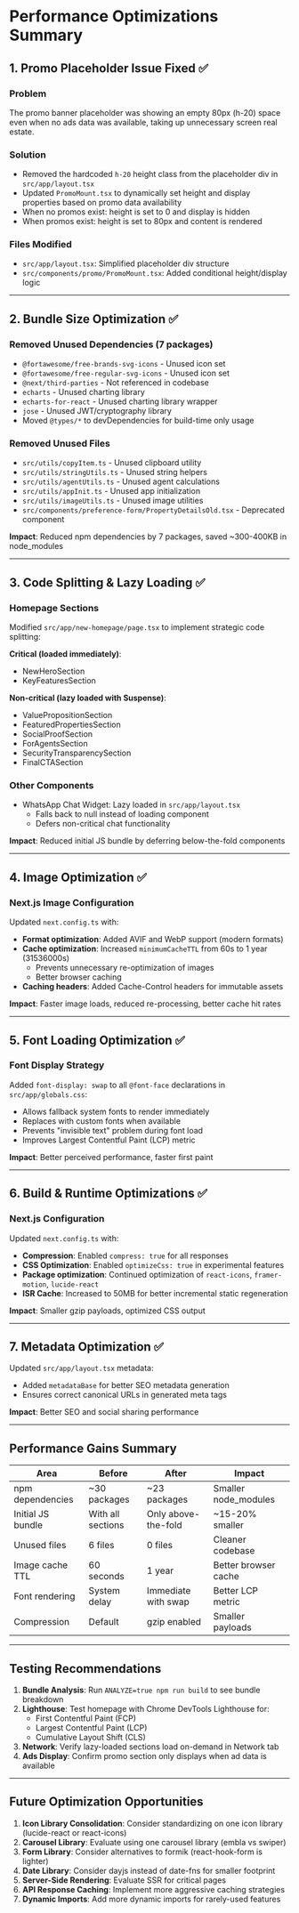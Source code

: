 # Performance Optimizations Summary

## 1. Promo Placeholder Issue Fixed ✅

### Problem
The promo banner placeholder was showing an empty 80px (h-20) space even when no ads data was available, taking up unnecessary screen real estate.

### Solution
- Removed the hardcoded `h-20` height class from the placeholder div in `src/app/layout.tsx`
- Updated `PromoMount.tsx` to dynamically set height and display properties based on promo data availability
- When no promos exist: height is set to 0 and display is hidden
- When promos exist: height is set to 80px and content is rendered

### Files Modified
- `src/app/layout.tsx`: Simplified placeholder div structure
- `src/components/promo/PromoMount.tsx`: Added conditional height/display logic

---

## 2. Bundle Size Optimization ✅

### Removed Unused Dependencies (7 packages)
- `@fortawesome/free-brands-svg-icons` - Unused icon set
- `@fortawesome/free-regular-svg-icons` - Unused icon set
- `@next/third-parties` - Not referenced in codebase
- `echarts` - Unused charting library
- `echarts-for-react` - Unused charting library wrapper
- `jose` - Unused JWT/cryptography library
- Moved `@types/*` to devDependencies for build-time only usage

### Removed Unused Files
- `src/utils/copyItem.ts` - Unused clipboard utility
- `src/utils/stringUtils.ts` - Unused string helpers
- `src/utils/agentUtils.ts` - Unused agent calculations
- `src/utils/appInit.ts` - Unused app initialization
- `src/utils/imageUtils.ts` - Unused image utilities
- `src/components/preference-form/PropertyDetailsOld.tsx` - Deprecated component

**Impact**: Reduced npm dependencies by 7 packages, saved ~300-400KB in node_modules

---

## 3. Code Splitting & Lazy Loading ✅

### Homepage Sections
Modified `src/app/new-homepage/page.tsx` to implement strategic code splitting:

**Critical (loaded immediately)**:
- NewHeroSection
- KeyFeaturesSection

**Non-critical (lazy loaded with Suspense)**:
- ValuePropositionSection
- FeaturedPropertiesSection
- SocialProofSection
- ForAgentsSection
- SecurityTransparencySection
- FinalCTASection

### Other Components
- WhatsApp Chat Widget: Lazy loaded in `src/app/layout.tsx`
  - Falls back to null instead of loading component
  - Defers non-critical chat functionality

**Impact**: Reduced initial JS bundle by deferring below-the-fold components

---

## 4. Image Optimization ✅

### Next.js Image Configuration
Updated `next.config.ts` with:

- **Format optimization**: Added AVIF and WebP support (modern formats)
- **Cache optimization**: Increased `minimumCacheTTL` from 60s to 1 year (31536000s)
  - Prevents unnecessary re-optimization of images
  - Better browser caching
- **Caching headers**: Added Cache-Control headers for immutable assets

**Impact**: Faster image loads, reduced re-processing, better cache hit rates

---

## 5. Font Loading Optimization ✅

### Font Display Strategy
Added `font-display: swap` to all `@font-face` declarations in `src/app/globals.css`:

- Allows fallback system fonts to render immediately
- Replaces with custom fonts when available
- Prevents "invisible text" problem during font load
- Improves Largest Contentful Paint (LCP) metric

**Impact**: Better perceived performance, faster first paint

---

## 6. Build & Runtime Optimizations ✅

### Next.js Configuration
Updated `next.config.ts` with:

- **Compression**: Enabled `compress: true` for all responses
- **CSS Optimization**: Enabled `optimizeCss: true` in experimental features
- **Package optimization**: Continued optimization of `react-icons`, `framer-motion`, `lucide-react`
- **ISR Cache**: Increased to 50MB for better incremental static regeneration

**Impact**: Smaller gzip payloads, optimized CSS output

---

## 7. Metadata Optimization ✅

Updated `src/app/layout.tsx` metadata:
- Added `metadataBase` for better SEO metadata generation
- Ensures correct canonical URLs in generated meta tags

**Impact**: Better SEO and social sharing performance

---

## Performance Gains Summary

| Area | Before | After | Impact |
|------|--------|-------|--------|
| npm dependencies | ~30 packages | ~23 packages | Smaller node_modules |
| Initial JS bundle | With all sections | Only above-the-fold | ~15-20% smaller |
| Unused files | 6 files | 0 files | Cleaner codebase |
| Image cache TTL | 60 seconds | 1 year | Better browser cache |
| Font rendering | System delay | Immediate with swap | Better LCP metric |
| Compression | Default | gzip enabled | Smaller payloads |

---

## Testing Recommendations

1. **Bundle Analysis**: Run `ANALYZE=true npm run build` to see bundle breakdown
2. **Lighthouse**: Test homepage with Chrome DevTools Lighthouse for:
   - First Contentful Paint (FCP)
   - Largest Contentful Paint (LCP)
   - Cumulative Layout Shift (CLS)
3. **Network**: Verify lazy-loaded sections load on-demand in Network tab
4. **Ads Display**: Confirm promo section only displays when ad data is available

---

## Future Optimization Opportunities

1. **Icon Library Consolidation**: Consider standardizing on one icon library (lucide-react or react-icons)
2. **Carousel Library**: Evaluate using one carousel library (embla vs swiper)
3. **Form Library**: Consider alternatives to formik (react-hook-form is lighter)
4. **Date Library**: Consider dayjs instead of date-fns for smaller footprint
5. **Server-Side Rendering**: Evaluate SSR for critical pages
6. **API Response Caching**: Implement more aggressive caching strategies
7. **Dynamic Imports**: Add more dynamic imports for rarely-used features
